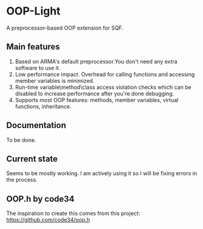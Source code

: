 # OOP-Light

A preprocessor-based OOP extension for SQF.

## Main features
1. Based on ARMA's default preprocessor.You don't need any extra software to use it.
2. Low performance impact. Overhead for calling functions and accessing member variables is minimized.
3. Run-time variable\method\class access violation checks which can be disabled to increase performance after you're done debugging.
4. Supports most OOP features: methods, member variables, virtual functions, inheritance.

## Documentation
To be done.

## Current state
Seems to be mostly working. I am actively using it so I will be fixing errors in the process.

## OOP.h by code34
The inspiration to create this comes from this project: https://github.com/code34/oop.h
